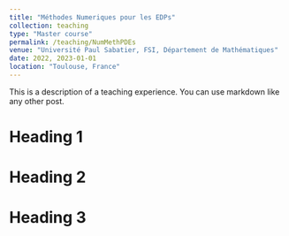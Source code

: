 ```yaml
---
title: "Méthodes Numeriques pour les EDPs"
collection: teaching
type: "Master course"
permalink: /teaching/NumMethPDEs
venue: "Université Paul Sabatier, FSI, Département de Mathématiques"
date: 2022, 2023-01-01
location: "Toulouse, France"
---
```


This is a description of a teaching experience. You can use markdown like any other post.

Heading 1
======

Heading 2
======

Heading 3
======